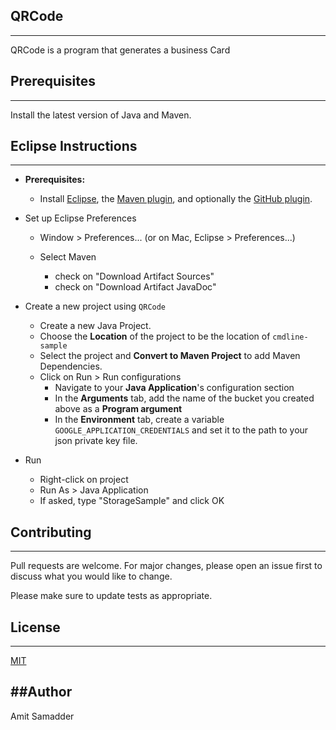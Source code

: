 ## QRCode
--------------
QRCode is a program that generates a business Card 

## Prerequisites
--------------
Install the latest version of Java and Maven.

## Eclipse Instructions
--------------------

* **Prerequisites:**
    * Install [Eclipse](http://www.eclipse.org/downloads/), the [Maven plugin](http://eclipse.org/m2e/), and optionally the [GitHub plugin](http://eclipse.github.com/).

* Set up Eclipse Preferences

    * Window > Preferences... (or on Mac, Eclipse > Preferences...)
    * Select Maven

        * check on "Download Artifact Sources"
        * check on "Download Artifact JavaDoc"

* Create a new project using `QRCode`

    * Create a new Java Project.
    * Choose the **Location** of the project to be the location of `cmdline-sample`
    * Select the project and **Convert to Maven Project** to add Maven Dependencies.
    * Click on Run > Run configurations
        * Navigate to your **Java Application**'s configuration section
        * In the **Arguments** tab, add the name of the bucket you created above as a **Program argument**
        * In the **Environment** tab, create a variable `GOOGLE_APPLICATION_CREDENTIALS` and set it to the path to your json private key file.

* Run

    * Right-click on project
    * Run As > Java Application
    * If asked, type "StorageSample" and click OK

## Contributing
--------------
Pull requests are welcome. For major changes, please open an issue first to discuss what you would like to change.

Please make sure to update tests as appropriate.

## License
--------------
[MIT](https://choosealicense.com/licenses/mit/)

##Author
--------------
Amit Samadder
